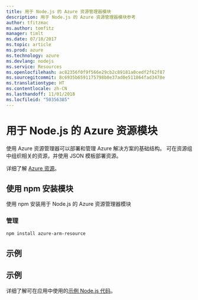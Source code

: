 ```yaml
---
title: 用于 Node.js 的 Azure 资源管理器模块
description: 用于 Node.js 的 Azure 资源管理器模块参考
author: tfitzmac
ms.author: tomfitz
manager: timlt
ms.date: 07/18/2017
ms.topic: article
ms.prod: azure
ms.technology: azure
ms.devlang: nodejs
ms.service: Resources
ms.openlocfilehash: ac82356f0f9f566e29cb2c89181a0cedf2f62f87
ms.sourcegitcommit: 8c6935b6591175798b8e37ad0e511864fad3478e
ms.translationtype: HT
ms.contentlocale: zh-CN
ms.lasthandoff: 11/01/2018
ms.locfileid: "50356385"
---
```

# <a name="azure-resource-modules-for-nodejs"></a>用于 Node.js 的 Azure 资源模块

使用 Azure 资源管理器可以部署和管理 Azure 解决方案的基础结构。 可在资源组中组织相关的资源，并使用 JSON 模板部署资源。

详细了解 [Azure 资源](https://docs.microsoft.com/azure/azure-resource-manager/)。

## <a name="install-the-modules-with-npm"></a>使用 npm 安装模块

使用 npm 安装用于 Node.js 的 Azure 资源管理器模块

### <a name="management"></a>管理

```bash
npm install azure-arm-resource
```

## <a name="example"></a>示例

## <a name="samples"></a>示例

详细了解可在应用中使用的[示例 Node.js 代码](https://azure.microsoft.com/resources/samples/?platform=nodejs)。